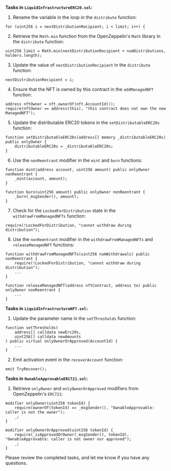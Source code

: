 **Tasks in `LiquidInfrastructureERC20.sol`:**

1. Rename the variable in the loop in the `distribute` function:

```solidity
for (uint256 i = nextDistributionRecipient; i < limit; i++) {
```

2. Retrieve the `Math.min` function from the OpenZeppelin's `Math` library in the `distribute` function:

```solidity
uint256 limit = Math.min(nextDistributionRecipient + numDistributions, holders.length);
```

3. Update the value of `nextDistributionRecipient` in the `distribute` function:

```solidity
nextDistributionRecipient = i;
```

4. Ensure that the NFT is owned by this contract in the `addManagedNFT` function:

```solidity
address nftOwner = nft.ownerOf(nft.AccountId());
require(nftOwner == address(this), "this contract does not own the new ManagedNFT");
```

5. Update the distributable ERC20 tokens in the `setDistributableERC20s` function:

```solidity
function setDistributableERC20s(address[] memory _distributableERC20s) public onlyOwner {
    distributableERC20s = _distributableERC20s;
}
```

6. Use the `nonReentrant` modifier in the `mint` and `burn` functions:

```solidity
function mint(address account, uint256 amount) public onlyOwner nonReentrant {
    _mint(account, amount);
}

function burn(uint256 amount) public onlyOwner nonReentrant {
    _burn(_msgSender(), amount);
}
```

7. Check for the `LockedForDistribution` state in the `withdrawFromManagedNFTs` function:

```solidity
require(!LockedForDistribution, "cannot withdraw during distribution");
```

8. Use the `nonReentrant` modifier in the `withdrawFromManagedNFTs` and `releaseManagedNFT` functions:

```solidity
function withdrawFromManagedNFTs(uint256 numWithdrawals) public nonReentrant {
    require(!LockedForDistribution, "cannot withdraw during distribution");
    ...
}

function releaseManagedNFT(address nftContract, address to) public onlyOwner nonReentrant {
    ...
}
```

**Tasks in `LiquidInfrastructureNFT.sol`:**

1. Update the parameter name in the `setThresholds` function:

```solidity
function setThresholds(
    address[] calldata newErc20s,
    uint256[] calldata newAmounts
) public virtual onlyOwnerOrApproved(AccountId) {
    ...
}
```

2. Emit activation event in the `recoverAccount` function:

```solidity
emit TryRecover();
```

**Tasks in `OwnableApprovableERC721.sol`:**

1. Retrieve `onlyOwner` and `onlyOwnerOrApproved` modifiers from OpenZeppelin's `ERC721`:

```solidity
modifier onlyOwner(uint256 tokenId) {
    require(ownerOf(tokenId) == _msgSender(), "OwnableApprovable: caller is not the owner");
    _;
}

modifier onlyOwnerOrApproved(uint256 tokenId) {
    require(_isApprovedOrOwner(_msgSender(), tokenId), "OwnableApprovable: caller is not owner nor approved");
    _;
}
```

Please review the completed tasks, and let me know if you have any questions.